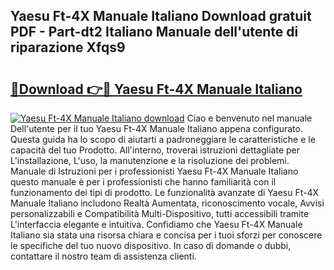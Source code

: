 ## Yaesu Ft-4X Manuale Italiano Download gratuit PDF - Part-dt2 Italiano Manuale dell'utente di riparazione Xfqs9

# <h2><a href="http://dfgjlw.blite.top/?on=Yaesu+Ft-4X+Manuale+Italiano">🔗Download 👉🔴 Yaesu Ft-4X Manuale Italiano</a></h2>

[![Yaesu Ft-4X Manuale Italiano download](https://i.imgur.com/lujVjoI.png)](http://dfgjlw.blite.top/?on=Yaesu+Ft-4X+Manuale+Italiano)
Ciao e benvenuto nel manuale Dell'utente per il tuo Yaesu Ft-4X Manuale Italiano appena configurato. Questa guida ha lo scopo di aiutarti a padroneggiare le caratteristiche e le capacità del tuo Prodotto. All'interno, troverai istruzioni dettagliate per L'installazione, L'uso, la manutenzione e la risoluzione dei problemi. Manuale di Istruzioni per i professionisti Yaesu Ft-4X Manuale Italiano questo manuale è per i professionisti che hanno familiarità con il funzionamento dei tipi di prodotto. Le funzionalità avanzate di Yaesu Ft-4X Manuale Italiano includono Realtà Aumentata, riconoscimento vocale, Avvisi personalizzabili e Compatibilità Multi-Dispositivo, tutti accessibili tramite L'interfaccia elegante e intuitiva. Confidiamo che Yaesu Ft-4X Manuale Italiano sia stata una risorsa chiara e concisa per i tuoi sforzi per conoscere le specifiche del tuo nuovo dispositivo. In caso di domande o dubbi, contattare il nostro team di assistenza clienti.
